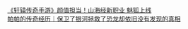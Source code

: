   
[《轩辕传奇手游》颜值担当！山海经新职业 魅狐上线](http://www.dianyue.me/archives/713/bispawi1lf0hgpug/)  
[帕帕的传奇经历｜保卫了银河拯救了恐龙却依旧没有发现的真相](http://www.dianyue.me/archives/790/h6wupk3q49tvle93/)